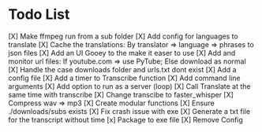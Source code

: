 # Todo List
[X] Make ffmpeg run from a sub folder
[X] Add config for languages to translate
[X] Cache the translations: By translator => language => phrases to json files 
[X] Add an UI Gooey to the make it easer to use
[X] Add and monitor url files: 	If youtube.com => use PyTube; 	Else download as normal
[X] Handle the case downloads folder and urls.txt dont exist
[X] Add a config file
[X] Add a timer to Transcribe function
[X] Add command line arguments
[X] Add option to run as a server (loop)
[X] Call Translate at the same time with transcribe
[X] Change transcibe to faster_whisper
[X] Compress wav => mp3
[X] Create modular functions
[X] Ensure ./downloads/subs exists
[X] Fix crash issue with exe
[X] Generate a txt file for the transcript without time 
[x] Package to exe file
[X] Remove Config